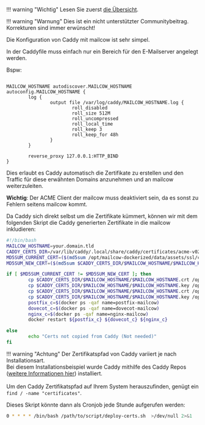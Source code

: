 !!! warning "Wichtig"
    Lesen Sie zuerst [die Übersicht](r_p.md).

!!! warning "Warnung"
    Dies ist ein nicht unterstützter Communitybeitrag. Korrekturen sind immer erwünscht!

Die Konfiguration von Caddy mit mailcow ist sehr simpel.

In der Caddyfile muss einfach nur ein Bereich für den E-Mailserver angelegt werden.

Bspw:

``` hl_lines="1 3 13"

MAILCOW_HOSTNAME autodiscover.MAILCOW_HOSTNAME autoconfig.MAILCOW_HOSTNAME {
        log {
                output file /var/log/caddy/MAILCOW_HOSTNAME.log {
                        roll_disabled
                        roll_size 512M
                        roll_uncompressed
                        roll_local_time
                        roll_keep 3
                        roll_keep_for 48h
                }
        }

        reverse_proxy 127.0.0.1:HTTP_BIND
}
```

Dies erlaubt es Caddy automatisch die Zertifikate zu erstellen und den Traffic für diese erwähnten Domains anzunehmen und an mailcow weiterzuleiten.

**Wichtig**: Der ACME Client der mailcow muss deaktiviert sein, da es sonst zu Fehlern seitens mailcow kommt.

Da Caddy sich direkt selbst um die Zertifikate kümmert, können wir mit dem folgenden Skript die Caddy generierten Zertifikate in die mailcow inkludieren:

```bash
#!/bin/bash
MAILCOW_HOSTNAME=your.domain.tld
CADDY_CERTS_DIR=/var/lib/caddy/.local/share/caddy/certificates/acme-v02.api.letsencrypt.org-directory
MD5SUM_CURRENT_CERT=($(md5sum /opt/mailcow-dockerized/data/assets/ssl/cert.pem))
MD5SUM_NEW_CERT=($(md5sum $CADDY_CERTS_DIR/$MAILCOW_HOSTNAME/$MAILCOW_HOSTNAME.crt))

if [ $MD5SUM_CURRENT_CERT != $MD5SUM_NEW_CERT ]; then
        cp $CADDY_CERTS_DIR/$MAILCOW_HOSTNAME/$MAILCOW_HOSTNAME.crt /opt/mailcow-dockerized/data/assets/ssl/cert.pem
        cp $CADDY_CERTS_DIR/$MAILCOW_HOSTNAME/$MAILCOW_HOSTNAME.key /opt/mailcow-dockerized/data/assets/ssl/key.pem
        cp $CADDY_CERTS_DIR/$MAILCOW_HOSTNAME/$MAILCOW_HOSTNAME.crt /opt/mailcow-dockerized/data/assets/ssl/$MAILCOW_HOSTNAME/cert.pem
        cp $CADDY_CERTS_DIR/$MAILCOW_HOSTNAME/$MAILCOW_HOSTNAME.key /opt/mailcow-dockerized/data/assets/ssl/$MAILCOW_HOSTNAME/key.pem
        postfix_c=$(docker ps -qaf name=postfix-mailcow)
        dovecot_c=$(docker ps -qaf name=dovecot-mailcow)
        nginx_c=$(docker ps -qaf name=nginx-mailcow)
        docker restart ${postfix_c} ${dovecot_c} ${nginx_c}

else
        echo "Certs not copied from Caddy (Not needed)"
fi
```

!!! warning "Achtung"
    Der Zertifikatspfad von Caddy variiert je nach Installationsart.<br>
    Bei diesem Installationsbeispiel wurde Caddy mithilfe des Caddy Repos ([weitere Informationen hier](https://caddyserver.com/docs/install#debian-ubuntu-raspbian)) installiert.<br>
    <br>
    Um den Caddy Zertifikatspfad auf Ihrem System herauszufinden, genügt ein `find / -name "certificates"`.


Dieses Skript könnte dann als Cronjob jede Stunde aufgerufen werden:

```bash
0 * * * * /bin/bash /path/to/script/deploy-certs.sh  >/dev/null 2>&1
```
